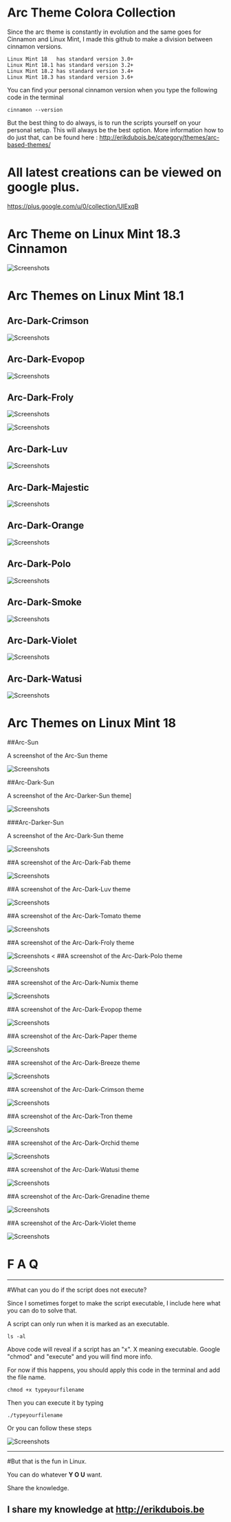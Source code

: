 # Arc Theme Colora Collection

Since the arc theme is constantly in evolution and the same goes for Cinnamon and Linux Mint, I made this github to make a division between cinnamon versions.

	Linux Mint 18   has standard version 3.0+
	Linux Mint 18.1 has standard version 3.2+
	Linux Mint 18.2 has standard version 3.4+
	Linux Mint 18.3 has standard version 3.6+


You can find your personal cinnamon version when you type the following code in the terminal

    cinnamon --version

But the best thing to do always, is to run the scripts yourself on your personal setup. This will always be the best option.  More information how to do just that, can be found here : http://erikdubois.be/category/themes/arc-based-themes/


# All latest creations can be viewed on google plus.


https://plus.google.com/u/0/collection/UlExqB


# Arc Theme on Linux Mint 18.3 Cinnamon

![Screenshots](https://i.imgur.com/U6BVJI8.jpg)



# Arc Themes on Linux Mint 18.1

## Arc-Dark-Crimson

![Screenshots](http://i.imgur.com/GcqdRV7.jpg)


## Arc-Dark-Evopop

![Screenshots](http://i.imgur.com/ngDuCtj.jpg)


## Arc-Dark-Froly

![Screenshots](http://i.imgur.com/pvNIozJ.jpg)

![Screenshots](http://i.imgur.com/kWjcvG9.jpg)


## Arc-Dark-Luv

![Screenshots](http://i.imgur.com/BuV4PSc.jpg)


## Arc-Dark-Majestic

![Screenshots](http://i.imgur.com/1E5jruh.jpg)


## Arc-Dark-Orange

![Screenshots](http://i.imgur.com/CBRg2Vl.jpg)


## Arc-Dark-Polo

![Screenshots](http://i.imgur.com/FqQmBqW.jpg)

## Arc-Dark-Smoke

![Screenshots](http://i.imgur.com/ckjQAas.jpg)


## Arc-Dark-Violet

![Screenshots](http://i.imgur.com/R1UBRl6.jpg)


## Arc-Dark-Watusi

![Screenshots](http://i.imgur.com/HjU0Gqs.jpg)





# Arc Themes on Linux Mint 18

##Arc-Sun

A screenshot of the Arc-Sun theme

![Screenshots](http://i.imgur.com/ck1grBn.jpg)

##Arc-Dark-Sun

A screenshot of the Arc-Darker-Sun theme]

![Screenshots](http://i.imgur.com/QnFBXN7.jpg)

###Arc-Darker-Sun

A screenshot of the Arc-Dark-Sun theme

![Screenshots](http://i.imgur.com/lVF7Wj0.jpg)

##A screenshot of the Arc-Dark-Fab theme

![Screenshots](http://i.imgur.com/PbRDWxU.jpg)

##A screenshot of the Arc-Dark-Luv theme

![Screenshots](http://i.imgur.com/c3OTQLZ.jpg)

##A screenshot of the Arc-Dark-Tomato theme

![Screenshots](http://i.imgur.com/jhuHWu8.png)

##A screenshot of the Arc-Dark-Froly theme

![Screenshots](http://i.imgur.com/6FcWAzP.jpg)
<
##A screenshot of the Arc-Dark-Polo theme

![Screenshots](http://i.imgur.com/PBHyYrC.jpg)

##A screenshot of the Arc-Dark-Numix theme

![Screenshots](http://i.imgur.com/vuZ9N2j.jpg)

##A screenshot of the Arc-Dark-Evopop theme

![Screenshots](http://i.imgur.com/0t8HtAP.jpg)

##A screenshot of the Arc-Dark-Paper theme

![Screenshots](http://i.imgur.com/uB4WWNW.jpg)

##A screenshot of the Arc-Dark-Breeze theme

![Screenshots](http://i.imgur.com/M90Lv19.jpg)

##A screenshot of the Arc-Dark-Crimson theme

![Screenshots](http://i.imgur.com/b11ABjo.jpg)

##A screenshot of the Arc-Dark-Tron theme

![Screenshots](http://i.imgur.com/BtrFo6W.jpg)

##A screenshot of the Arc-Dark-Orchid theme

![Screenshots](http://i.imgur.com/qCTWLZy.jpg)

##A screenshot of the Arc-Dark-Watusi theme

![Screenshots](http://i.imgur.com/9RMtJxo.jpg)

##A screenshot of the Arc-Dark-Grenadine theme

![Screenshots](http://i.imgur.com/j2nABVI.jpg)

##A screenshot of the Arc-Dark-Violet theme

![Screenshots](http://i.imgur.com/X10vCOE.jpg)






# F  A  Q
--------------------

#What can you do if the script does not execute?

Since I sometimes forget to make the script executable, I include here what you can do to solve that.

A script can only run when it is marked as an executable.

	ls -al 

Above code will reveal if a script has an "x". X meaning executable.
Google "chmod" and "execute" and you will find more info.

For now if this happens, you should apply this code in the terminal and add the file name.

	chmod +x typeyourfilename

Then you can execute it by typing

	./typeyourfilename

Or you can follow these steps

![Screenshots](http://i.imgur.com/vXsOaFL.gif)


-------------------------------------------------
#But that is the fun in Linux.

You can do whatever <b>Y O U</b> want.

Share the knowledge.

I share my knowledge at http://erikdubois.be
------------------------------------------------



